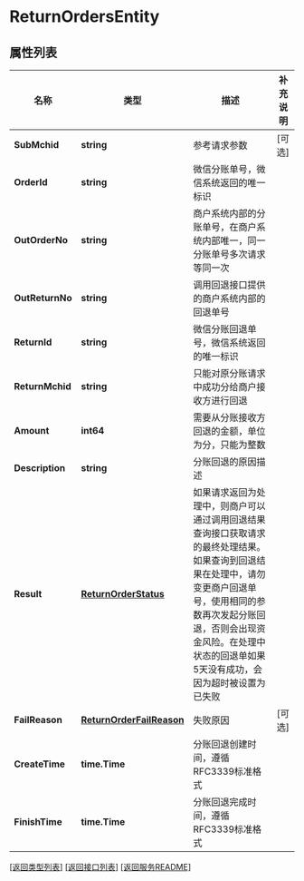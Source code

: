 # ReturnOrdersEntity

## 属性列表

名称 | 类型 | 描述 | 补充说明
------------ | ------------- | ------------- | -------------
**SubMchid** | **string** | 参考请求参数 | [可选] 
**OrderId** | **string** | 微信分账单号，微信系统返回的唯一标识 | 
**OutOrderNo** | **string** | 商户系统内部的分账单号，在商户系统内部唯一，同一分账单号多次请求等同一次 | 
**OutReturnNo** | **string** | 调用回退接口提供的商户系统内部的回退单号 | 
**ReturnId** | **string** | 微信分账回退单号，微信系统返回的唯一标识 | 
**ReturnMchid** | **string** | 只能对原分账请求中成功分给商户接收方进行回退 | 
**Amount** | **int64** | 需要从分账接收方回退的金额，单位为分，只能为整数 | 
**Description** | **string** | 分账回退的原因描述 | 
**Result** | [**ReturnOrderStatus**](ReturnOrderStatus.md) | 如果请求返回为处理中，则商户可以通过调用回退结果查询接口获取请求的最终处理结果。如果查询到回退结果在处理中，请勿变更商户回退单号，使用相同的参数再次发起分账回退，否则会出现资金风险。在处理中状态的回退单如果5天没有成功，会因为超时被设置为已失败 | 
**FailReason** | [**ReturnOrderFailReason**](ReturnOrderFailReason.md) | 失败原因 | [可选] 
**CreateTime** | **time.Time** | 分账回退创建时间，遵循RFC3339标准格式 | 
**FinishTime** | **time.Time** | 分账回退完成时间，遵循RFC3339标准格式 | 

[\[返回类型列表\]](README.md#类型列表)
[\[返回接口列表\]](README.md#接口列表)
[\[返回服务README\]](README.md)



